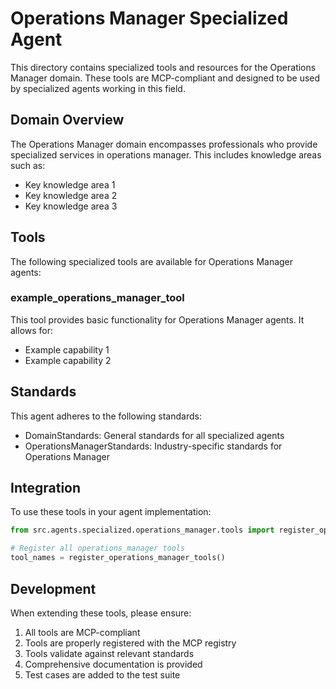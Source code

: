 # Operations Manager Specialized Agent

This directory contains specialized tools and resources for the Operations Manager domain. These tools are MCP-compliant and designed to be used by specialized agents working in this field.

## Domain Overview

The Operations Manager domain encompasses professionals who provide specialized services in operations manager. This includes knowledge areas such as:

- Key knowledge area 1
- Key knowledge area 2
- Key knowledge area 3

## Tools

The following specialized tools are available for Operations Manager agents:

### example_operations_manager_tool

This tool provides basic functionality for Operations Manager agents. It allows for:

- Example capability 1
- Example capability 2

## Standards

This agent adheres to the following standards:

- DomainStandards: General standards for all specialized agents
- OperationsManagerStandards: Industry-specific standards for Operations Manager

## Integration

To use these tools in your agent implementation:

```python
from src.agents.specialized.operations_manager.tools import register_operations_manager_tools

# Register all operations_manager tools
tool_names = register_operations_manager_tools()
```

## Development

When extending these tools, please ensure:

1. All tools are MCP-compliant
2. Tools are properly registered with the MCP registry
3. Tools validate against relevant standards
4. Comprehensive documentation is provided
5. Test cases are added to the test suite
